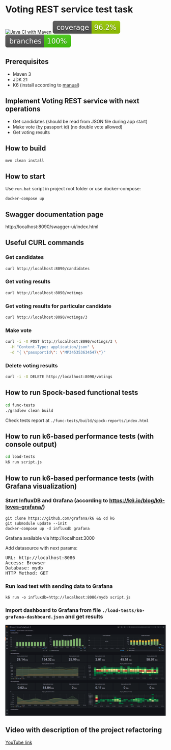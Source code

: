 
# Voting REST service test task
![Java CI with Maven](https://github.com/andrei-punko/voting-service/workflows/Java%20CI%20with%20Maven/badge.svg)
[![Coverage](.github/badges/jacoco.svg)](https://github.com/andrei-punko/voting-service/actions/workflows/maven.yml)
[![Branches](.github/badges/branches.svg)](https://github.com/andrei-punko/voting-service/actions/workflows/maven.yml)

## Prerequisites
- Maven 3
- JDK 21
- K6 (install according to [manual](https://k6.io/docs/getting-started/installation))

## Implement Voting REST service with next operations
- Get candidates (should be read from JSON file during app start)
- Make vote (by passport id) (no double vote allowed)
- Get voting results


## How to build
    mvn clean install

## How to start
Use `run.bat` script in project root folder or use docker-compose:
```
docker-compose up
```

## Swagger documentation page
http://localhost:8090/swagger-ui/index.html

## Useful CURL commands

### Get candidates
```bash
curl http://localhost:8090/candidates
```

### Get voting results
```bash
curl http://localhost:8090/votings
```

### Get voting results for particular candidate
```bash
curl http://localhost:8090/votings/3
```

### Make vote
```bash
curl -i -X POST http://localhost:8090/votings/3 \
  -H "Content-Type: application/json" \
  -d "{ \"passportId\": \"MP345353634547\"}"
```

### Delete voting results
```bash
curl -i -X DELETE http://localhost:8090/votings
```

## How to run Spock-based functional tests
```bash
cd func-tests
./gradlew clean build
```

Check tests report at `./func-tests/build/spock-reports/index.html`

## How to run k6-based performance tests (with console output)

```bash
cd load-tests
k6 run script.js
```

## How to run k6-based performance tests (with Grafana visualization)

### Start InfluxDB and Grafana (according to https://k6.io/blog/k6-loves-grafana/)
```
git clone https://github.com/grafana/k6 && cd k6
git submodule update --init
docker-compose up -d influxdb grafana
```
Grafana available via http://localhost:3000

Add datasource with next params:
<pre>
URL: http://localhost:8086
Access: Browser
Database: mydb
HTTP Method: GET
</pre>

### Run load test with sending data to Grafana
```
k6 run -o influxdb=http://localhost:8086/mydb script.js
```

### Import dashboard to Grafana from file `./load-tests/k6-grafana-dashboard.json` and get results

![K6 Grafana dashboard](./load-tests/k6-grafana-dashboard.png)

## Video with description of the project refactoring

[YouTube link](https://youtu.be/esueccOEQZE)
